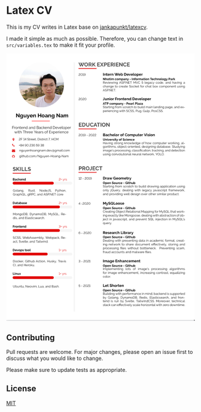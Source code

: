 # Latex CV

This is my CV writes in Latex base on [jankapunkt/latexcv](https://github.com/jankapunkt/latexcv).

I made it simple as much as possible. Therefore, you can change text in ```src/variables.tex``` to make it fit your profile.

![my CV](https://raw.githubusercontent.com/Nguyen-Hoang-Nam/readme-image/main/latex-cv/latex-cv.png)

## Contributing

Pull requests are welcome. For major changes, please open an issue first to discuss what you would like to change.

Please make sure to update tests as appropriate.

## License

[MIT](https://choosealicense.com/licenses/mit/)
